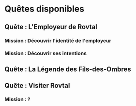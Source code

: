 # Quêtes disponibles

## Quête : L'Employeur de Rovtal
### Mission : Découvrir l'identité de l'employeur
### Mission : Découvrir ses intentions

## Quête : La Légende des Fils-des-Ombres

## Quête : Visiter Rovtal
### Mission : ?